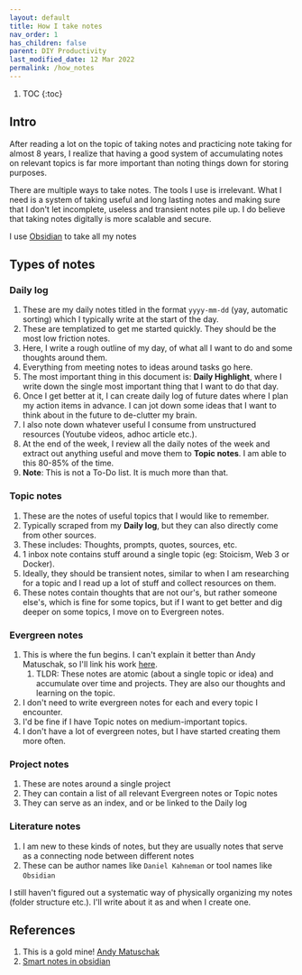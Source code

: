```yaml
---
layout: default
title: How I take notes
nav_order: 1
has_children: false
parent: DIY Productivity
last_modified_date: 12 Mar 2022
permalink: /how_notes
---
```


1. TOC
{:toc}

## Intro

After reading a lot on the topic of taking notes and practicing note taking for almost 8 years, I realize that having a good system of accumulating notes on relevant topics is far more important than noting things down for storing purposes.

There are multiple ways to take notes. The tools I use is irrelevant. What I need is a system of taking useful and long lasting notes and making sure that I don't let incomplete, useless and transient notes pile up. I do believe that taking notes digitally is more scalable and secure.

I use [Obsidian](https://obsidian.md/) to take all my notes

## Types of notes

### Daily log

1. These are my daily notes titled in the format `yyyy-mm-dd` (yay, automatic sorting) which I typically write at the start of the day.
2. These are templatized to get me started quickly. They should be the most low friction notes.
3. Here, I write a rough outline of my day, of what all I want to do and some thoughts around them.
4. Everything from meeting notes to ideas around tasks go here.
5. The most important thing in this document is: **Daily Highlight**, where I write down the single most important thing that I want to do that day.
6. Once I get better at it, I can create daily log of future dates where I plan my action items in advance. I can jot down some ideas that I want to think about in the future to de-clutter my brain.
7. I also note down whatever useful I consume from unstructured resources (Youtube videos, adhoc article etc.).
8. At the end of the week, I review all the daily notes of the week and extract out anything useful and move them to **Topic notes**. I am able to this 80-85% of the time.
9. **Note**: This is not a To-Do list. It is much more than that.

### Topic notes

1. These are the notes of useful topics that I would like to remember.
2. Typically scraped from my **Daily log**, but they can also directly come from other sources.
3. These includes: Thoughts, prompts, quotes, sources, etc.
4. 1 inbox note contains stuff around a single topic (eg: Stoicism, Web 3 or Docker).
5. Ideally, they should be transient notes, similar to when I am researching for a topic and I read up a lot of stuff and collect resources on them.
6. These notes contain thoughts that are not our's, but rather someone else's, which is fine for some topics, but if I want to get better and dig deeper on some topics, I move on to Evergreen notes.

### Evergreen notes

1. This is where the fun begins. I can't explain it better than Andy Matuschak, so I'll link his work [here](https://notes.andymatuschak.org/Evergreen_notes).
    1. TLDR: These notes are atomic (about a single topic or idea) and accumulate over time and projects. They are also our thoughts and learning on the topic.
2. I don't need to write evergreen notes for each and every topic I encounter.
3. I'd be fine if I have Topic notes on medium-important topics.
4. I don't have a lot of evergreen notes, but I have started creating them more often.

### Project notes

1. These are notes around a single project
2. They can contain a list of all relevant Evergreen notes or Topic notes
3. They can serve as an index, and or be linked to the Daily log

### Literature notes

1. I am new to these kinds of notes, but they are usually notes that serve as a connecting node between different notes
2. These can be author names like `Daniel Kahneman` or tool names like `Obsidian`

I still haven't figured out a systematic way of physically organizing my notes (folder structure etc.). I'll write about it as and when I create one.

## References

1. This is a gold mine! [Andy Matuschak](https://notes.andymatuschak.org/Taxonomy_of_note_types)
2. [Smart notes in obsidian](https://www.knowledgeworker.blog/p/how-to-take-smart-notes-in-obsidian)

